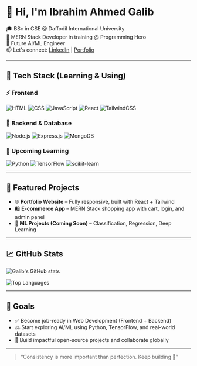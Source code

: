 # 👋 Hi, I'm Ibrahim Ahmed Galib

🎓 BSc in CSE @ Daffodil International University  
🌱 MERN Stack Developer in training @ Programming Hero  
🚀 Future AI/ML Engineer  
📫 Let's connect: [LinkedIn](https://www.linkedin.com/in/your-profile) | [Portfolio](https://galibhub.github.io/)

---

## 🔧 Tech Stack (Learning & Using)

### ⚡ Frontend
![HTML](https://img.shields.io/badge/-HTML5-E34F26?logo=html5&logoColor=white)
![CSS](https://img.shields.io/badge/-CSS3-1572B6?logo=css3)
![JavaScript](https://img.shields.io/badge/-JavaScript-F7DF1E?logo=javascript&logoColor=black)
![React](https://img.shields.io/badge/-React-61DAFB?logo=react)
![TailwindCSS](https://img.shields.io/badge/-Tailwind_CSS-38B2AC?logo=tailwind-css)

### 🧠 Backend & Database
![Node.js](https://img.shields.io/badge/-Node.js-339933?logo=node.js&logoColor=white)
![Express.js](https://img.shields.io/badge/-Express.js-000000?logo=express)
![MongoDB](https://img.shields.io/badge/-MongoDB-47A248?logo=mongodb)

### 🧪 Upcoming Learning
![Python](https://img.shields.io/badge/-Python-3776AB?logo=python)
![TensorFlow](https://img.shields.io/badge/-TensorFlow-FF6F00?logo=tensorflow)
![scikit-learn](https://img.shields.io/badge/-scikit--learn-F7931E?logo=scikit-learn)

---

## 📂 Featured Projects

- 🌐 **Portfolio Website** – Fully responsive, built with React + Tailwind  
- 🛍️ **E-commerce App** – MERN Stack shopping app with cart, login, and admin panel  
- 🤖 **ML Projects (Coming Soon)** – Classification, Regression, Deep Learning

---

## 📈 GitHub Stats

![Galib's GitHub stats](https://github-readme-stats.vercel.app/api?username=galibhub&show_icons=true&theme=tokyonight)

![Top Languages](https://github-readme-stats.vercel.app/api/top-langs/?username=galibhub&layout=compact&theme=tokyonight)

---

## 🎯 Goals

- ✅ Become job-ready in Web Development (Frontend + Backend)
- 🔜 Start exploring AI/ML using Python, TensorFlow, and real-world datasets
- 🔗 Build impactful open-source projects and collaborate globally

---

> “Consistency is more important than perfection. Keep building 🚀”
